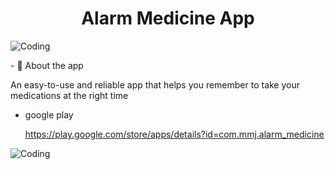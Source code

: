<h1 align="center">Alarm Medicine App</h1>
<img align="center"  alt="Coding" src="https://github.com/Mostafa-jebriel/saves/blob/main/images/alarm.png" alt="mostafa-jebriel" /> 
</p></p> </p>
- 💬 About the app  </p>An easy-to-use and reliable app that helps you remember to take your medications at the right time
</p></p> </p>

- google play </p>https://play.google.com/store/apps/details?id=com.mmj.alarm_medicine
</p></p> </p>

<img align="center"  alt="Coding" src="https://github.com/Mostafa-jebriel/saves/blob/main/images/arm.png" alt="mostafa-jebriel" /> 
 
